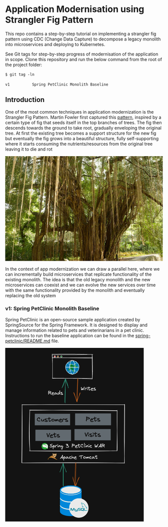 # Application Modernisation using Strangler Fig Pattern

This repo contains a step-by-step tutorial on implementing a strangler fig pattern using CDC (Change Data Capture) to decompose a legacy monolith into microservices and deploying to Kubernetes.

See Git tags for step-by-step progress of modernisation of the application in scope. Clone this repository and run the below command from the root of the project folder:

```text
$ git tag -ln

v1			Spring PetClinic Monolith Baseline
```

## Introduction
One of the most common techniques in application modernization is the Strangler Fig Pattern. Martin Fowler first captured this [pattern](https://martinfowler.com/bliki/StranglerFigApplication.html), inspired by a certain type of fig that seeds itself in the top branches of trees. The fig then descends towards the ground to take root, gradually enveloping the original tree. At first the existing tree becomes a support structure for the new fig but eventually the fig grows into a beautiful structure, fully self-supporting where it starts consuming the nutrients/resources from the original tree leaving it  to die and rot

![](docs/strangler.jpg)

In the context of app modernization we can draw a parallel here, where we can incrementally build microservices that replicate functionality of the existing monolith. The idea is that the old legacy monolith  and the new microservices can coexist and we can evolve the new services over time with the same functionality provided by the monolith and eventually replacing the old system

### v1: Spring PetClinic Monolith Baseline

Spring PetClinic is an open-source sample application created by SpringSource for the Spring Framework. It is designed to display and manage information related to pets and veterinarians in a pet clinic. Instructions to run the baseline application can be found in the [spring-petclinic/README.md](spring-petclinic/README.md) file.

![](docs/baseline.png)